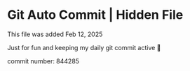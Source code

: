 # Git Auto Commit | Hidden File

This file was added Feb 12, 2025

Just for fun and keeping my daily git commit active 🤪

commit number: 844285
